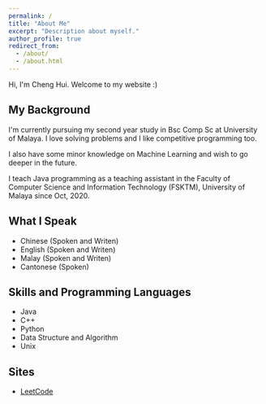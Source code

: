 ```yaml
---
permalink: /
title: "About Me"
excerpt: "Description about myself."
author_profile: true
redirect_from: 
  - /about/
  - /about.html
---
```

Hi, I'm Cheng Hui. Welcome to my website :)

## My Background
I'm currently pursuing my second year study in Bsc Comp Sc at University of Malaya. I love solving problems and I like competitive programming too.

I also have some minor knowledge on Machine Learning and wish to go deeper in the future.

I teach Java programming as a teaching assistant in the Faculty of Computer Science and Information Technology (FSKTM), University of Malaya since Oct, 2020.

## What I Speak
- Chinese (Spoken and Writen)
- English (Spoken and Writen)
- Malay (Spoken and Writen)
- Cantonese (Spoken)

## Skills and Programming Languages
- Java
- C++
- Python
- Data Structure and Algorithm
- Unix

## Sites
- [LeetCode](https://leetcode.com/chenghui88/)
